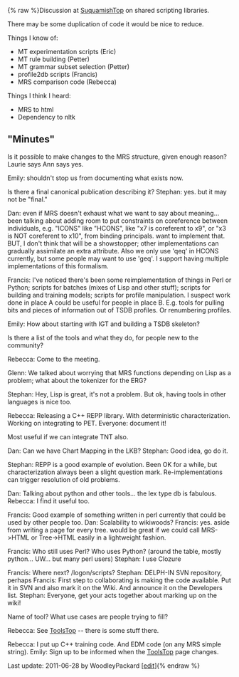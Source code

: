 {% raw %}Discussion at [SuquamishTop](../SuquamishTop) on shared scripting
libraries.

There may be some duplication of code it would be nice to reduce.

Things I know of:

- MT experimentation scripts (Eric)
- MT rule building (Petter)
- MT grammar subset selection (Petter)
- profile2db scripts (Francis)
- MRS comparison code (Rebecca)

Things I think I heard:

- MRS to html
- Dependency to nltk

## "Minutes"

Is it possible to make changes to the MRS structure, given enough
reason? Laurie says Ann says yes.

Emily: shouldn't stop us from documenting what exists now.

Is there a final canonical publication describing it? Stephan: yes. but
it may not be "final."

Dan: even if MRS doesn't exhaust what we want to say about meaning...
been talking about adding room to put constraints on coreference between
individuals, e.g. "ICONS" like "HCONS", like "x7 is coreferent to x9",
or "x3 is NOT coreferent to x10", from binding principals. want to
implement that. BUT, I don't think that will be a showstopper; other
implementations can gradually assimilate an extra attribute. Also we
only use 'qeq' in HCONS currently, but some people may want to use
'geq'. I support having multiple implementations of this formalism.

Francis: I've noticed there's been some reimplementation of things in
Perl or Python; scripts for batches (mixes of Lisp and other stuff);
scripts for building and training models; scripts for profile
manipulation. I suspect work done in place A could be useful for people
in place B. E.g. tools for pulling bits and pieces of information out of
TSDB profiles. Or renumbering profiles.

Emily: How about starting with IGT and building a TSDB skeleton?

Is there a list of the tools and what they do, for people new to the
community?

Rebecca: Come to the meeting.

Glenn: We talked about worrying that MRS functions depending on Lisp as
a problem; what about the tokenizer for the ERG?

Stephan: Hey, Lisp is great, it's not a problem. But ok, having tools in
other languages is nice too.

Rebecca: Releasing a C++ REPP library. With deterministic
characterization. Working on integrating to PET. Everyone: document it!

Most useful if we can integrate TNT also.

Dan: Can we have Chart Mapping in the LKB? Stephan: Good idea, go do it.

Stephan: REPP is a good example of evolution. Been OK for a while, but
characterization always been a slight question mark. Re-implementations
can trigger resolution of old problems.

Dan: Talking about python and other tools... the lex type db is
fabulous. Rebecca: I find it useful too.

Francis: Good example of something written in perl currently that could
be used by other people too. Dan: Scalability to wikiwoods? Francis:
yes. aside from writing a page for every tree. would be great if we
could call MRS-&gt;HTML or Tree-&gt;HTML easily in a lightweight
fashion.

Francis: Who still uses Perl? Who uses Python? (around the table, mostly
python... UW... but many perl users) Stephan: I use Clozure

Francis: Where next? /logon/scripts? Stephan: DELPH-IN SVN repository,
perhaps Francis: First step to collaborating is making the code
available. Put it in SVN and also mark it on the Wiki. And announce it
on the Developers list. Stephan: Everyone, get your acts together about
marking up on the wiki!

Name of tool? What use cases are people trying to fill?

Rebecca: See [ToolsTop](https://blog.inductorsoftware.com/docsproto/tools/ToolsTop) -- there is some stuff there.

Rebecca: I put up C++ training code. And EDM code (on any MRS simple
string). Emily: Sign up to be informed when the [ToolsTop](https://blog.inductorsoftware.com/docsproto/tools/ToolsTop)
page changes.

Last update: 2011-06-28 by WoodleyPackard [[edit](https://github.com/delph-in/docs/wiki/SuquamishDelphinLibP/_edit)]{% endraw %}